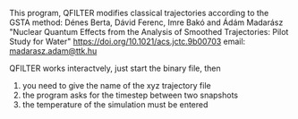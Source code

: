 This program, QFILTER modifies classical trajectories according 
to the GSTA method:
Dénes Berta, Dávid Ferenc, Imre Bakó and Ádám Madarász 
"Nuclear Quantum Effects from the Analysis of Smoothed Trajectories: 
Pilot Study for Water"
https://doi.org/10.1021/acs.jctc.9b00703
email: madarasz.adam@ttk.hu

QFILTER works interactvely, just start the binary file, then
1. you need to give the name of the xyz trajectory file
2. the program asks for the timestep between two snapshots
3. the temperature of the simulation must be entered

